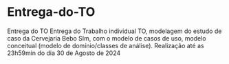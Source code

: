 # Entrega-do-TO
Entrega do TO Entrega do Trabalho individual TO, modelagem do estudo de caso da Cervejaria Bebo SIm, com o modelo de casos de uso, modelo conceitual (modelo de domínio/classes de análise).
Realização até as 23h59min do dia 30 de Agosto de 2024
